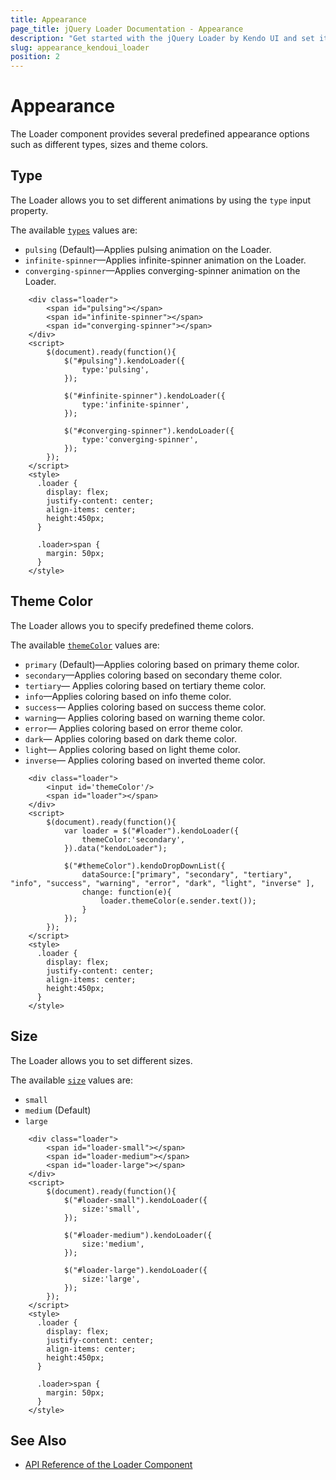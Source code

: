 ```yaml
---
title: Appearance
page_title: jQuery Loader Documentation - Appearance
description: "Get started with the jQuery Loader by Kendo UI and set its size, type and themeColor configurations."
slug: appearance_kendoui_loader
position: 2
---
```


# Appearance

The Loader component provides several predefined appearance options such as different types, sizes and theme colors.

## Type

The Loader allows you to set different animations by using the `type` input property.

The available [`types`](/api/javascript/ui/loader/configuration/type) values are:
* `pulsing` (Default)&mdash;Applies pulsing animation on the Loader.
* `infinite-spinner`&mdash;Applies infinite-spinner animation on the Loader.
* `converging-spinner`&mdash;Applies converging-spinner animation on the Loader.

```dojo
    <div class="loader">
        <span id="pulsing"></span>
        <span id="infinite-spinner"></span>
        <span id="converging-spinner"></span>
    </div>
    <script>
        $(document).ready(function(){
            $("#pulsing").kendoLoader({
                type:'pulsing',
            });

            $("#infinite-spinner").kendoLoader({
                type:'infinite-spinner',
            });

            $("#converging-spinner").kendoLoader({
                type:'converging-spinner',
            });
        });
    </script>
    <style>
      .loader {
        display: flex;
        justify-content: center;
        align-items: center;
        height:450px;
      }

      .loader>span {        
        margin: 50px;
      }
    </style>
```

## Theme Color

The Loader allows you to specify predefined theme colors.

The available [`themeColor`](/api/javascript/ui/loader/configuration/themecolor) values are:

* `primary` (Default)&mdash;Applies coloring based on primary theme color.
* `secondary`&mdash;Applies coloring based on secondary theme color.
* `tertiary`&mdash; Applies coloring based on tertiary theme color.
* `info`&mdash;Applies coloring based on info theme color.
* `success`&mdash; Applies coloring based on success theme color.
* `warning`&mdash; Applies coloring based on warning theme color.
* `error`&mdash; Applies coloring based on error theme color.
* `dark`&mdash; Applies coloring based on dark theme color.
* `light`&mdash; Applies coloring based on light theme color.
* `inverse`&mdash; Applies coloring based on inverted theme color.

```dojo
    <div class="loader">
        <input id='themeColor'/>
        <span id="loader"></span>
    </div>
    <script>
        $(document).ready(function(){
            var loader = $("#loader").kendoLoader({
                themeColor:'secondary',
            }).data("kendoLoader");

            $("#themeColor").kendoDropDownList({
                dataSource:["primary", "secondary", "tertiary", "info", "success", "warning", "error", "dark", "light", "inverse" ],
                change: function(e){
                    loader.themeColor(e.sender.text());
                }
            });
        });
    </script>
    <style>
      .loader {
        display: flex;
        justify-content: center;
        align-items: center;
        height:450px;
      }     
    </style>
```

## Size

The Loader allows you to set different sizes.

The available [`size`](/api/javascript/ui/loader/configuration/size) values are:

* `small`
* `medium` (Default)
* `large`

```dojo
    <div class="loader">
        <span id="loader-small"></span>
        <span id="loader-medium"></span>
        <span id="loader-large"></span>
    </div>
    <script>
        $(document).ready(function(){
            $("#loader-small").kendoLoader({
                size:'small',
            });

            $("#loader-medium").kendoLoader({
                size:'medium',
            });

            $("#loader-large").kendoLoader({
                size:'large',
            });
        });
    </script>
    <style>
      .loader {
        display: flex;
        justify-content: center;
        align-items: center;
        height:450px;
      }

      .loader>span {        
        margin: 50px;
      }
    </style>
```

## See Also

* [API Reference of the Loader Component](/api/javascript/ui/loader)